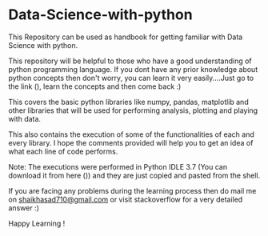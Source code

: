 # Data-Science-with-python
This Repository can be used as handbook for getting familiar with Data Science with python.

This repository will be helpful to those who have a good understanding of python programming language. If you dont have any prior knowledge about python concepts then don't worry, you can learn it very easily....Just go to the link (), learn the concepts and then come back :)

This covers the basic python libraries like numpy, pandas, matplotlib and other libraries that will be used for performing analysis, plotting and playing with data.

This also contains the execution of some of the functionalities of each and every library. I hope the comments provided will help you to get an idea of what each line of code performs.

Note:   The executions were performed in Python IDLE 3.7 (You can download it from here ()) and they
        are just copied and pasted from the shell.

If you are facing any problems during the learning process then do mail me on shaikhasad710@gmail.com
or visit stackoverflow for a very detailed answer :)

Happy Learning !
